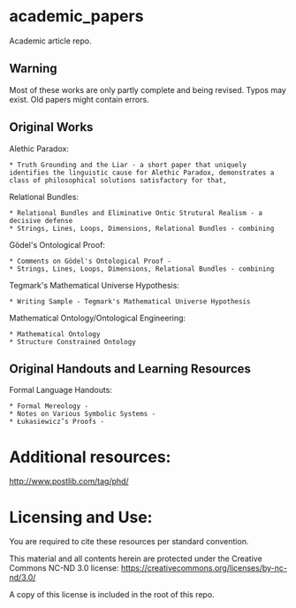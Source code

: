# academic_papers

Academic article repo.

## Warning

Most of these works are only partly complete and being revised. Typos may exist. Old papers might contain errors.

## Original Works

Alethic Paradox:
```
* Truth Grounding and the Liar - a short paper that uniquely identifies the linguistic cause for Alethic Paradox, demonstrates a class of philosophical solutions satisfactory for that,
```

Relational Bundles:
```
* Relational Bundles and Eliminative Ontic Strutural Realism - a decisive defense
* Strings, Lines, Loops, Dimensions, Relational Bundles - combining
```

Gödel's Ontological Proof:
```
* Comments on Gödel's Ontological Proof -
* Strings, Lines, Loops, Dimensions, Relational Bundles - combining
```

Tegmark's Mathematical Universe Hypothesis:
```
* Writing Sample - Tegmark's Mathematical Universe Hypothesis
```

Mathematical Ontology/Ontological Engineering:
```
* Mathematical Ontology
* Structure Constrained Ontology
```

## Original Handouts and Learning Resources

Formal Language Handouts:
```
* Formal Mereology - 
* Notes on Various Symbolic Systems - 
* Łukasiewicz’s Proofs - 
```

# Additional resources:

http://www.postlib.com/tag/phd/

# Licensing and Use:

You are required to cite these resources per standard convention.

This material and all contents herein are protected under the Creative Commons NC-ND 3.0 license: https://creativecommons.org/licenses/by-nc-nd/3.0/

A copy of this license is included in the root of this repo.
